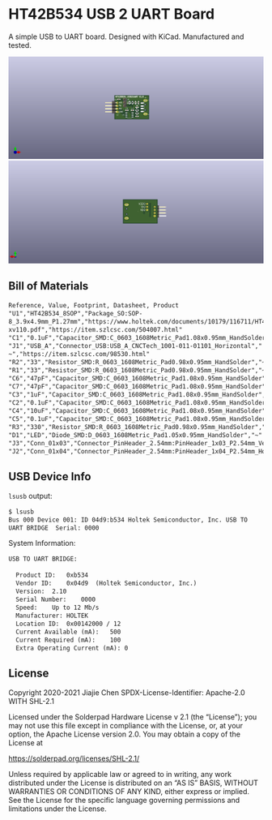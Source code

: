 # HT42B534 USB 2 UART Board

A simple USB to UART board. Designed with KiCad. Manufactured and tested.

![Front](Front.png)
![Back](Back.png)

## Bill of Materials

```csv
Reference, Value, Footprint, Datasheet, Product
"U1","HT42B534_8SOP","Package_SO:SOP-8_3.9x4.9mm_P1.27mm","https://www.holtek.com/documents/10179/116711/HT42B534-xv110.pdf","https://item.szlcsc.com/504007.html"
"C1","0.1uF","Capacitor_SMD:C_0603_1608Metric_Pad1.08x0.95mm_HandSolder","~"
"J1","USB_A","Connector_USB:USB_A_CNCTech_1001-011-01101_Horizontal"," ~","https://item.szlcsc.com/98530.html"
"R2","33","Resistor_SMD:R_0603_1608Metric_Pad0.98x0.95mm_HandSolder","~"
"R1","33","Resistor_SMD:R_0603_1608Metric_Pad0.98x0.95mm_HandSolder","~"
"C6","47pF","Capacitor_SMD:C_0603_1608Metric_Pad1.08x0.95mm_HandSolder","~"
"C7","47pF","Capacitor_SMD:C_0603_1608Metric_Pad1.08x0.95mm_HandSolder","~"
"C3","1uF","Capacitor_SMD:C_0603_1608Metric_Pad1.08x0.95mm_HandSolder","~"
"C2","0.1uF","Capacitor_SMD:C_0603_1608Metric_Pad1.08x0.95mm_HandSolder","~"
"C4","10uF","Capacitor_SMD:C_0603_1608Metric_Pad1.08x0.95mm_HandSolder","~"
"C5","0.1uF","Capacitor_SMD:C_0603_1608Metric_Pad1.08x0.95mm_HandSolder","~"
"R3","330","Resistor_SMD:R_0603_1608Metric_Pad0.98x0.95mm_HandSolder","~"
"D1","LED","Diode_SMD:D_0603_1608Metric_Pad1.05x0.95mm_HandSolder","~"
"J3","Conn_01x03","Connector_PinHeader_2.54mm:PinHeader_1x03_P2.54mm_Vertical","~"
"J2","Conn_01x04","Connector_PinHeader_2.54mm:PinHeader_1x04_P2.54mm_Horizontal","~"
```

## USB Device Info

`lsusb` output:

```shell
$ lsusb
Bus 000 Device 001: ID 04d9:b534 Holtek Semiconductor, Inc. USB TO UART BRIDGE  Serial: 0000
```

System Information:

```
USB TO UART BRIDGE:

  Product ID:	0xb534
  Vendor ID:	0x04d9  (Holtek Semiconductor, Inc.)
  Version:	2.10
  Serial Number:	0000
  Speed:	Up to 12 Mb/s
  Manufacturer:	HOLTEK
  Location ID:	0x00142000 / 12
  Current Available (mA):	500
  Current Required (mA):	100
  Extra Operating Current (mA):	0
```

## License

Copyright 2020-2021 Jiajie Chen
SPDX-License-Identifier: Apache-2.0 WITH SHL-2.1

Licensed under the Solderpad Hardware License v 2.1 (the “License”); you may not use this file except in compliance with the License, or, at your option, the Apache License version 2.0. You may obtain a copy of the License at

https://solderpad.org/licenses/SHL-2.1/

Unless required by applicable law or agreed to in writing, any work distributed under the License is distributed on an “AS IS” BASIS, WITHOUT WARRANTIES OR CONDITIONS OF ANY KIND, either express or implied. See the License for the specific language governing permissions and limitations under the License.
